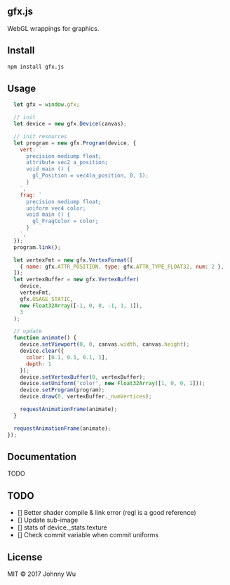 ## gfx.js

WebGL wrappings for graphics.

## Install

```bash
npm install gfx.js
```

## Usage

```javascript
  let gfx = window.gfx;

  // init
  let device = new gfx.Device(canvas);

  // init resources
  let program = new gfx.Program(device, {
    vert: `
      precision mediump float;
      attribute vec2 a_position;
      void main () {
        gl_Position = vec4(a_position, 0, 1);
      }
    `,
    frag: `
      precision mediump float;
      uniform vec4 color;
      void main () {
        gl_FragColor = color;
      }
    `,
  });
  program.link();

  let vertexFmt = new gfx.VertexFormat([
    { name: gfx.ATTR_POSITION, type: gfx.ATTR_TYPE_FLOAT32, num: 2 },
  ]);
  let vertexBuffer = new gfx.VertexBuffer(
    device,
    vertexFmt,
    gfx.USAGE_STATIC,
    new Float32Array([-1, 0, 0, -1, 1, 1]),
    3
  );

  // update
  function animate() {
    device.setViewport(0, 0, canvas.width, canvas.height);
    device.clear({
      color: [0.1, 0.1, 0.1, 1],
      depth: 1
    });
    device.setVertexBuffer(0, vertexBuffer);
    device.setUniform('color', new Float32Array([1, 0, 0, 1]));
    device.setProgram(program);
    device.draw(0, vertexBuffer._numVertices);

    requestAnimationFrame(animate);
  }

  requestAnimationFrame(animate);
});
```

## Documentation

TODO

## TODO

  - [] Better shader compile & link error (regl is a good reference)
  - [] Update sub-image
  - [] stats of device._stats.texture
  - [] Check commit variable when commit uniforms

## License

MIT © 2017 Johnny Wu